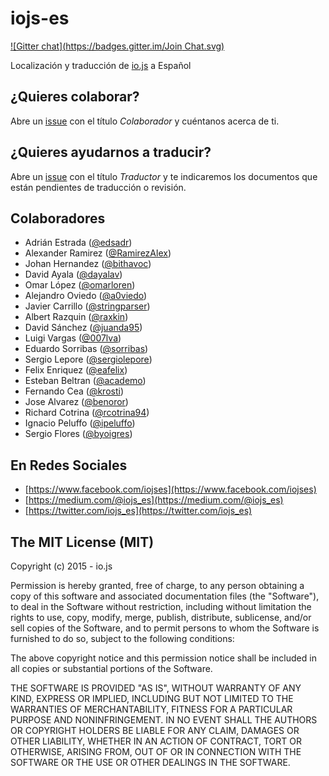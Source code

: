# iojs-es

[![Gitter chat](https://badges.gitter.im/Join Chat.svg)](https://gitter.im/iojs/iojs-es)

Localización y traducción de [io.js](https://iojs.org/) a Español

## ¿Quieres colaborar?
Abre un [issue](https://github.com/iojs/iojs-es/issues/new) con el título *Colaborador* y cuéntanos acerca de ti.

## ¿Quieres ayudarnos a traducir?
Abre un [issue](https://github.com/iojs/iojs-es/issues/new) con el título *Traductor* y te indicaremos los documentos que están pendientes de traducción o revisión.

## Colaboradores
- Adrián Estrada ([@edsadr](https://github.com/edsadr))
- Alexander Ramirez ([@RamirezAlex](https://github.com/RamirezAlex))
- Johan Hernandez ([@bithavoc](https://github.com/bithavoc))
- David Ayala ([@dayalav](https://github.com/dayalav))
- Omar López ([@omarloren](https://github.com/omarloren))
- Alejandro Oviedo ([@a0viedo](https://github.com/a0viedo))
- Javier Carrillo ([@stringparser](https://github.com/stringparser))
- Albert Razquin  ([@raxkin](https://github.com/raxkin))
- David Sánchez ([@juanda95](https://github.com/juanda95))
- Luigi Vargas ([@007lva](https://github.com/007lva))
- Eduardo Sorribas ([@sorribas](https://github.com/sorribas))
- Sergio Lepore ([@sergiolepore](https://github.com/sergiolepore))
- Felix Enriquez ([@eafelix](https://github.com/eafelix))
- Esteban Beltran ([@academo](https://github.com/academo))
- Fernando Cea ([@krosti](https://github.com/krosti))
- Jose Alvarez ([@benoror](https://github.com/benoror))
- Richard Cotrina ([@rcotrina94](https://github.com/rcotrina94))
- Ignacio Peluffo ([@ipeluffo](https://github.com/ipeluffo))
- Sergio Flores ([@byoigres](https://github.com/byoigres))

## En Redes Sociales

- [https://www.facebook.com/iojses](https://www.facebook.com/iojses)
- [https://medium.com/@iojs_es](https://medium.com/@iojs_es)
- [https://twitter.com/iojs_es](https://twitter.com/iojs_es)

## The MIT License (MIT)

Copyright (c) 2015 - io.js

Permission is hereby granted, free of charge, to any person obtaining a copy
of this software and associated documentation files (the "Software"), to deal
in the Software without restriction, including without limitation the rights
to use, copy, modify, merge, publish, distribute, sublicense, and/or sell
copies of the Software, and to permit persons to whom the Software is
furnished to do so, subject to the following conditions:

The above copyright notice and this permission notice shall be included in
all copies or substantial portions of the Software.

THE SOFTWARE IS PROVIDED "AS IS", WITHOUT WARRANTY OF ANY KIND, EXPRESS OR
IMPLIED, INCLUDING BUT NOT LIMITED TO THE WARRANTIES OF MERCHANTABILITY,
FITNESS FOR A PARTICULAR PURPOSE AND NONINFRINGEMENT. IN NO EVENT SHALL THE
AUTHORS OR COPYRIGHT HOLDERS BE LIABLE FOR ANY CLAIM, DAMAGES OR OTHER
LIABILITY, WHETHER IN AN ACTION OF CONTRACT, TORT OR OTHERWISE, ARISING FROM,
OUT OF OR IN CONNECTION WITH THE SOFTWARE OR THE USE OR OTHER DEALINGS IN
THE SOFTWARE.
